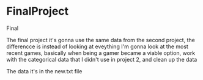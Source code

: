 # FinalProject
Final


The final project it's gonna use the same data from the second project, the differencce is instead of looking at eveything I'm gonna look at the most recent games, basically when being a gamer became a viable option, work with the categorical data that I didn't use in project 2, and clean up the data

The data it's in the new.txt file
